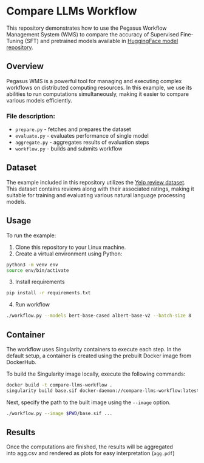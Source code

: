 # Compare LLMs Workflow

This repository demonstrates how to use the Pegasus Workflow Management System (WMS) to compare the accuracy of Supervised Fine-Tuning (SFT) and pretrained models available in [HuggingFace model repository](https://huggingface.co/models).

## Overview

Pegasus WMS is a powerful tool for managing and executing complex workflows on distributed computing resources. In this example, we use its abilities to run computations simultaneously, making it easier to compare various models efficiently.

### File description:

- `prepare.py` - fetches and prepares the dataset
- `evaluate.py` - evaluates performance of single model
- `aggregate.py` - aggregates results of evaluation steps
- `workflow.py` - builds and submits workflow

## Dataset

The example included in this repository utilizes the [Yelp review dataset](https://huggingface.co/datasets/yelp_review_full). This dataset contains reviews along with their associated ratings, making it suitable for training and evaluating various natural language processing models.

## Usage

To run the example:

1. Clone this repository to your Linux machine.
2. Create a virtual environment using Python:

```bash
python3 -m venv env
source env/bin/activate
```
3. Install requirements
```bash
pip install -r requirements.txt
```
4. Run workflow
```bash
./workflow.py --models bert-base-cased albert-base-v2 --batch-size 8
```

## Container
The workflow uses Singularity containers to execute each step. In the default setup, a container is created using the prebuilt Docker image from DockerHub.

To build the Singularity image locally, execute the following commands:
```bash
docker build -t compare-llms-workflow .
singularity build base.sif docker-daemon://compare-llms-workflow:latest
```
Next, specify the path to the built image using the `--image` option.
```bash
./workflow.py --image $PWD/base.sif ...
```

## Results
Once the computations are finished, the results will be aggregated into agg.csv and rendered as plots for easy interpretation (`agg.pdf`)
